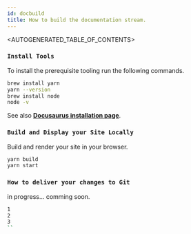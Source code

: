 ```yaml
---
id: docbuild
title: How to build the documentation stream.
---
```

<AUTOGENERATED_TABLE_OF_CONTENTS>

### `Install Tools`
To install the prerequisite tooling run the following commands.

```bash
brew install yarn
yarn --version
brew install node
node -v
```
See also **[Docusaurus installation page](https://docusaurus.io/docs/en/installation)**.

### `Build and Display your Site Locally`
Build and render your site in your browser.

```bash
yarn build
yarn start
```

### `How to deliver your changes to Git`
in progress... comming soon.

```bash
1
2
3
``
